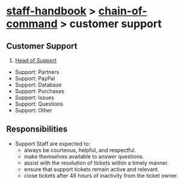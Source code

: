# [staff-handbook](../../README.md) > [chain-of-command](./chain-of-command.md) > customer support

## Customer Support
1. [Head of Support](./team-leaders.md)
- Support: Partners
- Support: PayPal
- Support: Database
- Support: Purchases
- Support: Issues
- Support: Questions
- Support: Other

## Responsibilities
- Support Staff are expected to:
    - always be courteous, helpful, and respectful.
    - make themselves available to answer questions.
    - assist with the resolution of tickets within a timely manner.
    - ensure that support tickets remain active and relevant.
    - close tickets after 48 hours of inactivity from the ticket owner.
